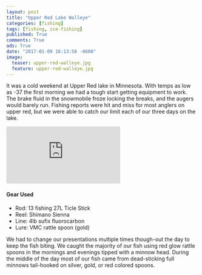 ```yaml
---
layout: post
title: "Upper Red Lake Walleye"
categories: [fishing]
tags: [fishing, ice-fishing]
published: True
comments: True
ads: True
date: "2017-01-09 16:13:58 -0600"
image:
  teaser: upper-red-walleye.jpg
  feature: upper-red-walleye.jpg
---
```


It was a cold weekend at Upper Red lake in Minnesota. With temps as low as -37 the first morning we had a tough start getting equipment to work. The brake fluid in the snowmobile froze locking the breaks, and the augers would barely run. Fishing reports were hit and miss for most anglers on upper red, but we were able to catch our limit each of our three days on the lake.

<div class="video">
  <div class="video-wrapper">
      <iframe src="https://www.youtube.com/embed/JAT1E0R8dJQ?rel=0" frameborder="0" allowfullscreen></iframe>
  </div>
</div>

#### Gear Used

- Rod: 13 fishing 27L Ticle Stick
- Reel: Shimano Sienna
- Line: 4lb sufix fluorocarbon
- Lure: VMC rattle spoon (gold)

We had to change our presentations multiple times though-out the day to keep the fish biting. We caught the majority of our fish using red glow rattle spoons in the mornings and evenings tipped with a minnow head. During the middle of the day most of our fish came from dead-sticking full minnows tail-hooked on silver, gold, or red colored spoons.
